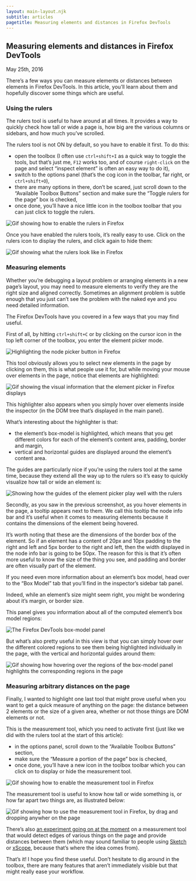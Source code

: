 ```yaml
---
layout: main-layout.njk
subtitle: articles
pagetitle: Measuring elements and distances in Firefox DevTools
---
```


## Measuring elements and distances in Firefox DevTools

<time datetime="2016-05-25">May 25th, 2016</time>

There’s a few ways you can measure elements or distances between elements in Firefox DevTools. In this article, you’ll learn about them and hopefully discover some things which are useful.

### Using the rulers

The rulers tool is useful to have around at all times. It provides a way to quickly check how tall or wide a page is, how big are the various columns or sidebars, and how much you’ve scrolled.

The rulers tool is not ON by default, so you have to enable it first. To do this:

* open the toolbox (I often use `ctrl+shift+I` as a quick way to toggle the tools, but that’s just me, `F12` works too, and of course `right-click` on the page and select “inspect element” is often an easy way to do it),
* switch to the options panel (that’s the cog icon in the toolbar, far right, or `ctrl+shift+O`),
* there are many options in there, don’t be scared, just scroll down to the “Available Toolbox Buttons” section and make sure the “Toggle rulers for the page” box is checked,
* once done, you’ll have a nice little icon in the toolbox toolbar that you can just click to toggle the rulers.

![Gif showing how to enable the rulers in Firefox](/assets/enable-rulers.gif)

Once you have enabled the rulers tools, it’s really easy to use. Click on the rulers icon to display the rulers, and click again to hide them:

![Gif showing what the rulers look like in Firefox](/assets/use-rulers.gif)

### Measuring elements

Whether you’re debugging a layout problem or arranging elements in a new page’s layout, you may need to measure elements to verify they are the right size and aligned correctly. Sometimes an alignment problem is subtle enough that you just can’t see the problem with the naked eye and you need detailed information.

The Firefox DevTools have you covered in a few ways that you may find useful.

First of all, by hitting `ctrl+shift+C` or by clicking on the cursor icon in the top left corner of the toolbox, you enter the element picker mode.

![Highlighting the node picker button in Firefox](/assets/enable-picker.png)

This tool obviously allows you to select new elements in the page by clicking on them, this is what people use it for, but while moving your mouse over elements in the page, notice that elements are highlighted:

![Gif showing the visual information that the element picker in Firefox displays](/assets/picker-highlighter.gif)

This highlighter also appears when you simply hover over elements inside the inspector (in the DOM tree that’s displayed in the main panel).

What’s interesting about the highlighter is that:

* the element’s box-model is highlighted, which means that you get different colors for each of the element’s content area, padding, border and margin,
* vertical and horizontal guides are displayed around the element’s content area.

The guides are particularly nice if you’re using the rulers tool at the same time, because they extend all the way up to the rulers so it’s easy to quickly visualize how tall or wide an element is:

![Showing how the guides of the element picker play well with the rulers](/assets/picker-guides-and-rulers.png)

Secondly, as you saw in the previous screenshot, as you hover elements in the page, a tooltip appears next to them.
We call this tooltip the node info bar and it’s useful when it comes to measuring elements because it contains the dimensions of the element being hovered.

It’s worth noting that these are the dimensions of the border box of the element. So if an element has a content of 20px and 10px padding to the right and left and 5px border to the right and left, then the width displayed in the node info bar is going to be 50px.
The reason for this is that it’s often more useful to know the size of the thing you see, and padding and border are often visually part of the element.

If you need even more information about an element’s box model, head over to the “Box Model” tab that you’ll find in the inspector’s sidebar tab panel.

Indeed, while an element’s size might seem right, you might be wondering about it’s margin, or border size.

This panel gives you information about all of the computed element’s box model regions:

![The Firefox DevTools box-model panel](/assets/box-model-panel.png)

But what’s also pretty useful in this view is that you can simply hover over the different colored regions to see them being highlighted individually in the page, with the vertical and horizontal guides around them:

![Gif showing how hovering over the regions of the box-model panel highlights the corresponding regions in the page](/assets/box-model-hover.gif)

### Measuring arbitrary distances on the page

Finally, I wanted to highlight one last tool that might prove useful when you want to get a quick measure of anything on the page: the distance between 2 elements or the size of a given area, whether or not those things are DOM elements or not.

This is the measurement tool, which you need to activate first (just like we did with the rulers tool at the start of this article):

* in the options panel, scroll down to the “Available Toolbox Buttons” section,
* make sure the “Measure a portion of the page” box is checked,
* once done, you’ll have a new icon in the toolbox toolbar which you can click on to display or hide the measurement tool.

![Gif showing how to enable the measurement tool in Firefox](/assets/enable-measure-tool.gif)

The measurement tool is useful to know how tall or wide something is, or how far apart two things are, as illustrated below:

![Gif showing how to use the measurement tool in Firefox, by drag and dropping anywher on the page](/assets/use-measure-tool.gif)

There’s also [an experiment going on at the moment](https://bugzilla.mozilla.org/show_bug.cgi?id=1263768) on a measurement tool that would detect edges of various things on the page and provide distances between them (which may sound familiar to people using [Sketch](https://www.sketchapp.com/) or [xScope](http://xscopeapp.com/), because that’s where the idea comes from).

That’s it! I hope you find these useful. Don’t hesitate to dig around in the toolbox, there are many features that aren’t immediately visible but that might really ease your workflow.
